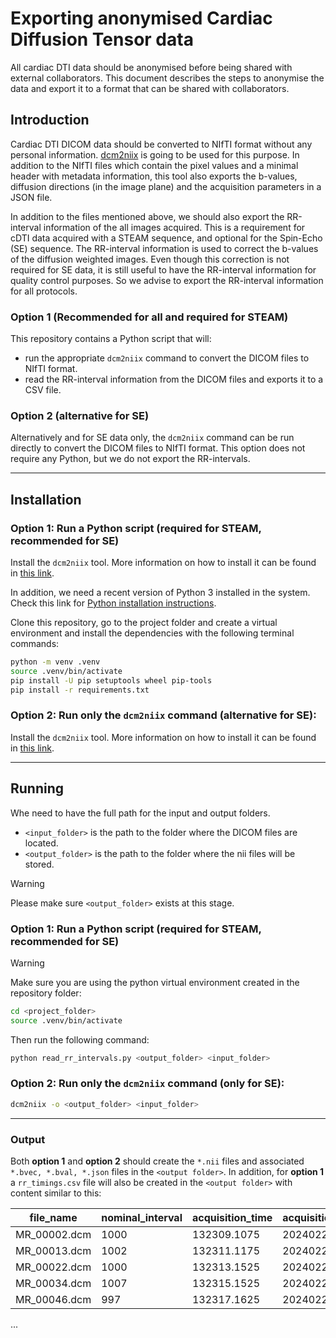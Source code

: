 # Exporting anonymised Cardiac Diffusion Tensor data

All cardiac DTI data should be anonymised before being shared with external collaborators. 
This document describes the steps to anonymise the data and export it to a format that can be shared with collaborators.

## Introduction

Cardiac DTI DICOM data should be converted to NIfTI format without any personal information. 
[dcm2niix](https://github.com/rordenlab/dcm2niix) is going to be used for this purpose. In addition to the NIfTI files which contain 
the pixel values and a minimal header with metadata information, this tool also exports the b-values, 
diffusion directions (in the image plane) and the acquisition parameters in a JSON file.

In addition to the files mentioned above, we should also export the RR-interval 
information of the all images acquired. This is a requirement for cDTI data acquired with a STEAM sequence, and 
optional for the Spin-Echo (SE) sequence. The RR-interval information is used to correct the b-values of 
the diffusion weighted images. Even though this correction is not required for SE data, it is still useful
to have the RR-interval information for quality control purposes. So we advise to export the RR-interval information 
for all protocols.

### Option 1 (Recommended for all and required for STEAM)

This repository contains a Python script that will:
- run the appropriate `dcm2niix` command to convert the DICOM files to NIfTI format.
- read the RR-interval information from the DICOM files and exports it to a CSV file.


### Option 2 (alternative for SE)

Alternatively and for SE data only, the `dcm2niix` command can be run directly to convert the 
DICOM files to NIfTI format. This option does not require any Python, but we do not export the RR-intervals.

---

## Installation

### Option 1: Run a Python script (required for STEAM, recommended for SE)

Install the `dcm2niix` tool. More information on how to install it can be 
found in [this link](https://github.com/rordenlab/dcm2niix?tab=readme-ov-file#install).

In addition, we need a recent version of Python 3 installed in the system. Check this link for 
[Python installation instructions](https://realpython.com/installing-python/).

Clone this repository, go to the project folder and create a virtual environment and install the dependencies with
the following terminal commands:
```bash
python -m venv .venv
source .venv/bin/activate
pip install -U pip setuptools wheel pip-tools
pip install -r requirements.txt
```

### Option 2: Run only the `dcm2niix` command (alternative for SE): 

Install the `dcm2niix` tool. More information on how to install it can be 
found in [this link](https://github.com/rordenlab/dcm2niix?tab=readme-ov-file#install).

---

## Running

Whe need to have the full path for the input and output folders.
- `<input_folder>` is the path to the folder where the DICOM files are located.
- `<output_folder>` is the path to the folder where the nii files will be stored.


>[!WARNING]
> Please make sure `<output_folder>` exists at this stage.

### Option 1: Run a Python script (required for STEAM, recommended for SE)

>[!WARNING]
> Make sure you are using the python virtual environment created in the repository folder:
```bash
cd <project_folder>
source .venv/bin/activate
```

Then run the following command:

```bash
python read_rr_intervals.py <output_folder> <input_folder>
```

### Option 2: Run only the `dcm2niix` command (only for SE): 

```bash
dcm2niix -o <output_folder> <input_folder>
```

---
### Output

Both **option 1** and **option 2** should create the `*.nii` files and associated `*.bvec, *.bval, *.json` 
files in the `<output folder>`. 
In addition, for **option 1** a `rr_timings.csv` file will also be created in the `<output folder>` 
with content similar to this:

|file_name   |nominal_interval|acquisition_time|acquisition_date|nii_file_suffix                |
|------------|----------------|----------------|----------------|-------------------------------|
|MR_00002.dcm|1000            |132309.1075     |20240223        |STEAM_standard_20240223131230_7|
|MR_00013.dcm|1002            |132311.1175     |20240223        |STEAM_standard_20240223131230_7|
|MR_00022.dcm|1000            |132313.1525     |20240223        |STEAM_standard_20240223131230_7|
|MR_00034.dcm|1007            |132315.1525     |20240223        |STEAM_standard_20240223131230_7|
|MR_00046.dcm|997             |132317.1625     |20240223        |STEAM_standard_20240223131230_7|
...

